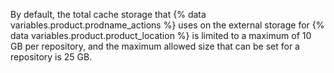 By default, the total cache storage that {% data variables.product.prodname_actions %} uses on the external storage for {% data variables.product.product_location %} is limited to a maximum of 10 GB per repository, and the maximum allowed size that can be set for a repository is 25 GB.